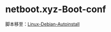 # netboot.xyz-Boot-conf

脚本移至：[Linux-Debian-Autoinstall](https://github.com/git-littlemo/Linux-Debian-Auto-install)
